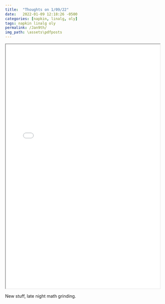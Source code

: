 ```yaml
---
title:  "Thoughts on 1/09/22"
date:   2022-01-09 12:18:26 -0500
categories: [napkin, linalg, oly]
tags: napkin linalg oly
permalink: /Jan9th/
img_path: \assets\pdfposts
---
```


  <iframe src="\assets\pdfposts\Math_Diary_01_09_21.pdf" width="100%" height="800px">
  </iframe>

New stuff, late night math grinding.
